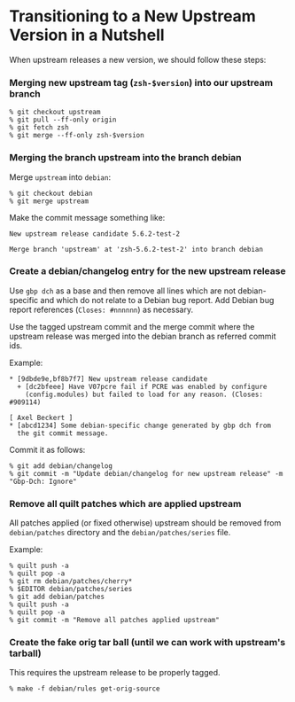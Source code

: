 Transitioning to a New Upstream Version in a Nutshell
=====================================================

When upstream releases a new version, we should follow these steps:

### Merging new upstream tag (`zsh-$version`) into our upstream branch

    % git checkout upstream
    % git pull --ff-only origin
    % git fetch zsh
    % git merge --ff-only zsh-$version

### Merging the branch upstream into the branch debian

Merge `upstream` into `debian`:

    % git checkout debian
    % git merge upstream

Make the commit message something like:

    New upstream release candidate 5.6.2-test-2
    
    Merge branch 'upstream' at 'zsh-5.6.2-test-2' into branch debian

### Create a debian/changelog entry for the new upstream release

Use `gbp dch` as a base and then remove all lines which are not
debian-specific and which do not relate to a Debian bug report. Add
Debian bug report references (`Closes: #nnnnnn`) as necessary.

Use the tagged upstream commit and the merge commit where the upstream
release was merged into the debian branch as referred commit ids.

Example:

    * [9dbde9e,bf8b7f7] New upstream release candidate
      + [dc2bfeee] Have V07pcre fail if PCRE was enabled by configure
        (config.modules) but failed to load for any reason. (Closes: #909114)

    [ Axel Beckert ]
    * [abcd1234] Some debian-specific change generated by gbp dch from
      the git commit message.
      
Commit it as follows:

    % git add debian/changelog
    % git commit -m "Update debian/changelog for new upstream release" -m "Gbp-Dch: Ignore"

### Remove all quilt patches which are applied upstream

All patches applied (or fixed otherwise) upstream should be removed
from `debian/patches` directory and the `debian/patches/series` file.

Example:

    % quilt push -a
    % quilt pop -a
    % git rm debian/patches/cherry*
    % $EDITOR debian/patches/series
    % git add debian/patches
    % quilt push -a
    % quilt pop -a
    % git commit -m "Remove all patches applied upstream"

### Create the fake orig tar ball (until we can work with upstream's tarball)

This requires the upstream release to be properly tagged.

    % make -f debian/rules get-orig-source
